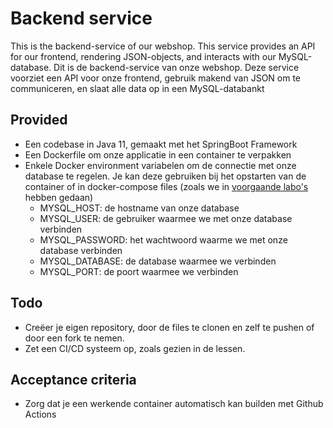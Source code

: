 # Backend service

This is the backend-service of our webshop. This service provides an API for our frontend, rendering JSON-objects, and interacts with our MySQL-database.
Dit is de backend-service van onze webshop. Deze service voorziet een API voor onze frontend, gebruik makend van JSON om te communiceren, en slaat alle data op in een MySQL-databankt

## Provided

* Een codebase in Java 11, gemaakt met het SpringBoot Framework
* Een Dockerfile om onze applicatie in een container te verpakken
* Enkele Docker environment variabelen om de connectie met onze database te regelen. Je kan deze gebruiken bij het opstarten van de container of in docker-compose files (zoals we in [voorgaande labo's](https://tiebevn.notion.site/Labo-2-Container-orchestration-bf91cc27c7e4433182fb2e96e92f65b4) hebben gedaan)
    * MYSQL_HOST: de hostname van onze database
    * MYSQL_USER: de gebruiker waarmee we met onze database verbinden
    * MYSQL_PASSWORD: het wachtwoord waarme we met onze database verbinden
    * MYSQL_DATABASE: de database waarmee we verbinden
    * MYSQL_PORT: de poort waarmee we verbinden

## Todo

* Creëer je eigen repository, door de files te clonen en zelf te pushen of door een fork te nemen.
* Zet een CI/CD systeem op, zoals gezien in de lessen.

## Acceptance criteria
* Zorg dat je een werkende container automatisch kan builden met Github Actions


